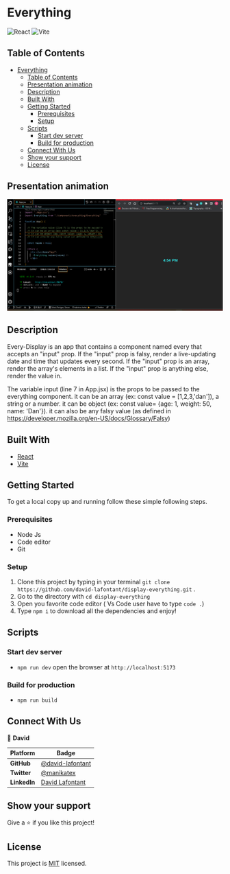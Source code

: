 # Everything

![React](https://img.shields.io/badge/-React-61DAFB?logo=react&logoColor=white&style=for-the-badge)
![Vite](https://img.shields.io/badge/-Vite-6C25BE?logo=vite&logoColor=white&style=for-the-badge)

## Table of Contents

- [Everything](#everything)
  - [Table of Contents](#table-of-contents)
  - [Presentation animation](#presentation-animation)
  - [Description](#description)
  - [Built With](#built-with)
  - [Getting Started](#getting-started)
    - [Prerequisites](#prerequisites)
    - [Setup](#setup)
  - [Scripts](#scripts)
    - [Start dev server](#start-dev-server)
    - [Build for production](#build-for-production)
  - [Connect With Us](#connect-with-us)
  - [Show your support](#show-your-support)
  - [License](#license)

## Presentation animation

![screenshot](everything.gif)


## Description

Every-Display is an app that contains a component named every that accepts an "input" prop. If the "input" prop is falsy, render a live-updating date and time that updates every second. If the "input" prop is an array, render the array's elements in a list. If the "input" prop is anything else, render the value in.

The variable input (line 7 in App.jsx) is the props to be passed to the everything component.
  it can be an array (ex: const value = [1,2,3,'dan']), a string or a number.
  it can be object (ex: const value= {age: 1, weight: 50, name: 'Dan'}).
  it can also be any falsy value (as defined in https://developer.mozilla.org/en-US/docs/Glossary/Falsy)
 

## Built With

- [React](https://create-react-app.dev/)
- [Vite](https://vitejs.dev/)

## Getting Started

To get a local copy up and running follow these simple following steps.

### Prerequisites

- Node Js
- Code editor
- Git 

### Setup

1. Clone this project by typing in your terminal `git clone https://github.com/david-lafontant/display-everything.git` .
2. Go to the directory with `cd display-everything`
3. Open you favorite code editor ( Vs Code user have to type `code .`)
4. Type `npm i` to download all the dependencies and enjoy!

## Scripts

### Start dev server

- `npm run dev` open the browser at `http://localhost:5173`

### Build for production

- `npm run build`

## Connect With Us


👤 **David**

Platform | Badge |
 --- | --- |
 **GitHub**  | [@david-lafontant](https://github.com/david-lafontant)
 **Twitter** | [@manikatex](https://twitter.com/manikatex)
 **LinkedIn** | [David Lafontant](https://www.linkedin.com/in/david-lafontant/)

## Show your support

Give a ⭐️ if you like this project!


## License

This project is [MIT](MIT.md) licensed.

